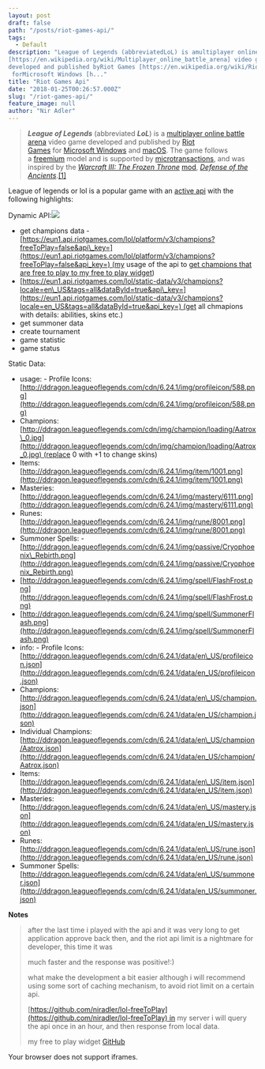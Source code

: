 ```yaml
---
layout: post
draft: false
path: "/posts/riot-games-api/"
tags: 
  - Default
description: "League of Legends (abbreviatedLoL) is amultiplayer online battle arena
[https://en.wikipedia.org/wiki/Multiplayer_online_battle_arena] video game
developed and published byRiot Games [https://en.wikipedia.org/wiki/Riot_Games]
 forMicrosoft Windows [h..."
title: "Riot Games Api"
date: "2018-01-25T00:26:57.000Z"
slug: "/riot-games-api/"
feature_image: null
author: "Nir Adler"
---
```


> _**League of Legends**_ (abbreviated _**LoL**_) is a [multiplayer online battle arena](https://en.wikipedia.org/wiki/Multiplayer_online_battle_arena "Multiplayer online battle arena") video game developed and published by [Riot Games](https://en.wikipedia.org/wiki/Riot_Games "Riot Games") for [Microsoft Windows](https://en.wikipedia.org/wiki/Microsoft_Windows "Microsoft Windows") and [macOS](https://en.wikipedia.org/wiki/MacOS "MacOS"). The game follows a [freemium](https://en.wikipedia.org/wiki/Freemium "Freemium") model and is supported by [microtransactions](https://en.wikipedia.org/wiki/Microtransaction "Microtransaction"), and was inspired by the _[Warcraft III: The Frozen Throne](https://en.wikipedia.org/wiki/Warcraft_III:_The_Frozen_Throne "Warcraft III: The Frozen Throne")_ [mod](https://en.wikipedia.org/wiki/Mod_(video_gaming) "Mod (video gaming)"), _[Defense of the Ancients](https://en.wikipedia.org/wiki/Defense_of_the_Ancients "Defense of the Ancients")_.[\[1\]](https://en.wikipedia.org/wiki/League_of_Legends#cite_note-1up-dotagenre-1)

League of legends or lol is a popular game with an [active api](https://developer.riotgames.com) with the following highlights:

Dynamic API:![](https://blog.prototypesart.net/wp/wp-content/uploads/2018/01/api-136x300.png)

*   get champions data - [https://eun1.api.riotgames.com/lol/platform/v3/champions?freeToPlay=false&api\_key=](https://eun1.api.riotgames.com/lol/platform/v3/champions?freeToPlay=false&api_key=) (my usage of the api to [get champions that are free to play to my free to play widget](https://github.com/niradler/lol-freeToPlay-client))
*   [https://eun1.api.riotgames.com/lol/static-data/v3/champions?locale=en\_US&tags=all&dataById=true&api\_key=](https://eun1.api.riotgames.com/lol/static-data/v3/champions?locale=en_US&tags=all&dataById=true&api_key=) (get all chmapions with details: abilities, skins etc.)
*   get summoner data
*   create tournament
*   game statistic
*   game status

Static Data:

*   usage: - Profile Icons:  
    [http://ddragon.leagueoflegends.com/cdn/6.24.1/img/profileicon/588.png](http://ddragon.leagueoflegends.com/cdn/6.24.1/img/profileicon/588.png)
*   Champions:  
    [http://ddragon.leagueoflegends.com/cdn/img/champion/loading/Aatrox\_0.jpg](http://ddragon.leagueoflegends.com/cdn/img/champion/loading/Aatrox_0.jpg) (replace 0 with +1 to change skins)
*   Items:  
    [http://ddragon.leagueoflegends.com/cdn/6.24.1/img/item/1001.png](http://ddragon.leagueoflegends.com/cdn/6.24.1/img/item/1001.png)
*   Masteries:  
    [http://ddragon.leagueoflegends.com/cdn/6.24.1/img/mastery/6111.png](http://ddragon.leagueoflegends.com/cdn/6.24.1/img/mastery/6111.png)
*   Runes:  
    [http://ddragon.leagueoflegends.com/cdn/6.24.1/img/rune/8001.png](http://ddragon.leagueoflegends.com/cdn/6.24.1/img/rune/8001.png)
*   Summoner Spells: - [http://ddragon.leagueoflegends.com/cdn/6.24.1/img/passive/Cryophoenix\_Rebirth.png](http://ddragon.leagueoflegends.com/cdn/6.24.1/img/passive/Cryophoenix_Rebirth.png)
*   [http://ddragon.leagueoflegends.com/cdn/6.24.1/img/spell/FlashFrost.png](http://ddragon.leagueoflegends.com/cdn/6.24.1/img/spell/FlashFrost.png)
*   [http://ddragon.leagueoflegends.com/cdn/6.24.1/img/spell/SummonerFlash.png](http://ddragon.leagueoflegends.com/cdn/6.24.1/img/spell/SummonerFlash.png)
*   info: - Profile Icons:  
    [http://ddragon.leagueoflegends.com/cdn/6.24.1/data/en\_US/profileicon.json](http://ddragon.leagueoflegends.com/cdn/6.24.1/data/en_US/profileicon.json)
*   Champions:  
    [http://ddragon.leagueoflegends.com/cdn/6.24.1/data/en\_US/champion.json](http://ddragon.leagueoflegends.com/cdn/6.24.1/data/en_US/champion.json)
*   Individual Champions:  
    [http://ddragon.leagueoflegends.com/cdn/6.24.1/data/en\_US/champion/Aatrox.json](http://ddragon.leagueoflegends.com/cdn/6.24.1/data/en_US/champion/Aatrox.json)
*   Items:  
    [http://ddragon.leagueoflegends.com/cdn/6.24.1/data/en\_US/item.json](http://ddragon.leagueoflegends.com/cdn/6.24.1/data/en_US/item.json)
*   Masteries:  
    [http://ddragon.leagueoflegends.com/cdn/6.24.1/data/en\_US/mastery.json](http://ddragon.leagueoflegends.com/cdn/6.24.1/data/en_US/mastery.json)
*   Runes:  
    [http://ddragon.leagueoflegends.com/cdn/6.24.1/data/en\_US/rune.json](http://ddragon.leagueoflegends.com/cdn/6.24.1/data/en_US/rune.json)
*   Summoner Spells:  
    [http://ddragon.leagueoflegends.com/cdn/6.24.1/data/en\_US/summoner.json](http://ddragon.leagueoflegends.com/cdn/6.24.1/data/en_US/summoner.json)

**Notes**

> after the last time i played with the api and it was very long to get application approve back then, and the riot api limit is a nightmare for developer, this time it was
> 
> much faster and the response was positive!:)
> 
> what make the development a bit easier although i will recommend using some sort of caching mechanism, to avoid riot limit on a certain api.
> 
> [https://github.com/niradler/lol-freeToPlay](https://github.com/niradler/lol-freeToPlay) in my server i will query the api once in an hour, and then response from local data.
> 
> my free to play widget [GitHub](https://github.com/niradler/lol-freeToPlay-client)

Your browser does not support iframes.
    